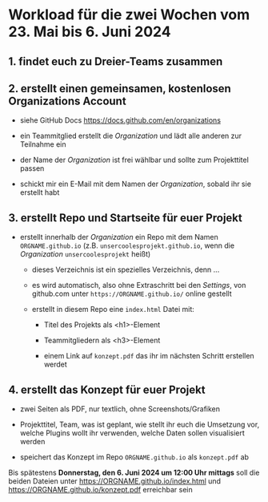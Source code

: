 # Workload für die zwei Wochen vom 23. Mai bis 6. Juni 2024

## 1. findet euch zu Dreier-Teams zusammen

## 2. erstellt einen gemeinsamen, kostenlosen Organizations Account

- siehe GitHub Docs <https://docs.github.com/en/organizations>

- ein Teammitglied erstellt die *Organization* und lädt alle anderen zur Teilnahme ein

- der Name der *Organization* ist frei wählbar und sollte zum Projekttitel passen

- schickt mir ein E-Mail mit dem Namen der *Organization*, sobald ihr sie erstellt habt

## 3. erstellt Repo und Startseite für euer Projekt

- erstellt innerhalb der *Organization* ein Repo mit dem Namen `ORGNAME.github.io` (z.B. `unsercoolesprojekt.github.io`, wenn die *Organization* `unsercoolesprojekt` heißt)

    - dieses Verzeichnis ist ein spezielles Verzeichnis, denn ...

    - es wird automatisch, also ohne Extraschritt bei den *Settings*, von github.com unter `https://ORGNAME.github.io/` online gestellt

    - erstellt in diesem Repo eine `index.html` Datei mit:
        
        - Titel des Projekts als &lt;h1&gt;-Element

        - Teammitgliedern als &lt;h3&gt;-Element

        - einem Link auf `konzept.pdf` das ihr im nächsten Schritt erstellen werdet


## 4. erstellt das Konzept für euer Projekt

- zwei Seiten als PDF, nur textlich, ohne Screenshots/Grafiken

- Projekttitel, Team, was ist geplant, wie stellt ihr euch die Umsetzung vor, welche Plugins wollt ihr verwenden, welche Daten sollen visualisiert werden

- speichert das Konzept im Repo `ORGNAME.github.io` als `konzept.pdf` ab

Bis spätestens **Donnerstag, den 6. Juni 2024 um 12:00 Uhr mittags** soll die beiden Dateien unter https://ORGNAME.github.io/index.html und https://ORGNAME.github.io/konzept.pdf erreichbar sein
